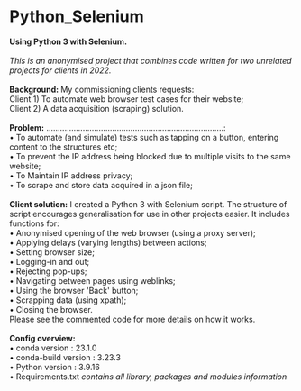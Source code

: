 # Python_Selenium
<b>Using Python 3 with Selenium.</b><br>
<br>
<i>This is an anonymised project that combines code written for two unrelated projects for clients in 2022.</i><br>
<br>
<b>Background:</b> My commissioning clients requests:  
Client 1) To automate web browser test cases for their website; <br>
Client 2) A data acquisition (scraping) solution. <br>
<br>
<b>Problem:</b> ..............................................................................:<br>
• To automate (and simulate) tests such as tapping on a button, entering content to the structures etc;<br>
• To prevent the IP address being blocked due to multiple visits to the same website;<br>
• To Maintain IP address privacy;<br>
• To scrape and store data acquired in a json file;<br>
<br>
<b>Client solution:</b> I created a Python 3 with Selenium script. The structure of script encourages generalisation for use in other projects easier. It includes functions for: <br>
• Anonymised opening of the web browser (using a proxy server);<br>
• Applying delays (varying lengths) between actions;<br>
• Setting browser size;<br>
• Logging-in and out;<br>
• Rejecting pop-ups;<br>
• Navigating between pages using weblinks;<br>
• Using the browser 'Back' button;<br>
• Scrapping data (using xpath);<br>
• Closing the browser.<br>
Please see the commented code for more details on how it works.<br>
<br>
<b>Config overview:</b><br>
• conda version : 23.1.0<br>
• conda-build version : 3.23.3<br>
• Python version : 3.9.16 <br>
• Requirements.txt <i>contains all library, packages and modules information</i>



